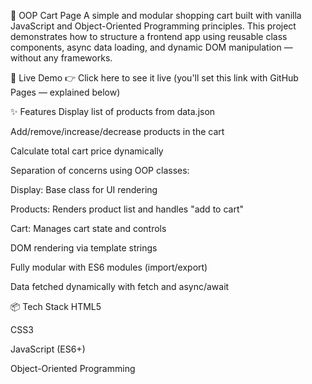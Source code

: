 🛒 OOP Cart Page
A simple and modular shopping cart built with vanilla JavaScript and Object-Oriented Programming principles.
This project demonstrates how to structure a frontend app using reusable class components, async data loading, and dynamic DOM manipulation — without any frameworks.

🔗 Live Demo
👉 Click here to see it live (you'll set this link with GitHub Pages — explained below)

✨ Features
Display list of products from data.json

Add/remove/increase/decrease products in the cart

Calculate total cart price dynamically

Separation of concerns using OOP classes:

Display: Base class for UI rendering

Products: Renders product list and handles "add to cart"

Cart: Manages cart state and controls

DOM rendering via template strings

Fully modular with ES6 modules (import/export)

Data fetched dynamically with fetch and async/await

📦 Tech Stack
HTML5

CSS3

JavaScript (ES6+)

Object-Oriented Programming






